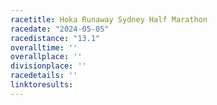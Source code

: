 ```yaml
---
racetitle: Hoka Runaway Sydney Half Marathon
racedate: "2024-05-05"
racedistance: "13.1"
overalltime: ''
overallplace: ''
divisionplace: ''
racedetails: ''
linktoresults:
---
```


